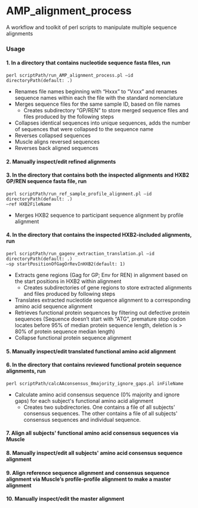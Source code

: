 # AMP_alignment_process
A workflow and toolkit of perl scripts to manipulate multiple sequence alignments

### Usage

#### 1.  In a directory that contains nucleotide sequence fasta files, run 
```
perl scriptPath/run_AMP_alignment_process.pl –id directoryPath(default: .)
```
  - Renames file names beginning with “Hxxx” to “Vxxx” and renames sequence names within each the file with the standard nomenclature
  - Merges sequence files for the same sample ID, based on file names 
    - Creates subdirectory “GP/REN” to store merged sequence files and files produced by the following steps
  - Collapses identical sequences into unique sequences, adds the number of sequences that were collapsed to the sequence name
  - Reverses collapsed sequences
  - Muscle aligns reversed sequences
  - Reverses back aligned sequences
#### 2.  Manually inspect/edit refined alignments
#### 3.  In the directory that contains both the inspected alignments and HXB2 GP/REN sequence fasta file, run 
```
perl scriptPath/run_ref_sample_profile_alignment.pl –id directoryPath(default: .) 
–ref HXB2FileName
```
  - Merges HXB2 sequence to participant sequence alignment by profile alignment
#### 4.  In the directory that contains the inspected HXB2-included alignments, run 
```
perl scriptPath/run_gagenv_extraction_translation.pl –id directoryPath(default: .) 
–sp startPositionOfGagOrRevInHXB2(default: 1)
```
  - Extracts gene regions (Gag for GP; Env for REN) in alignment based on the start positions in HXB2 within alignment
    - Creates subdirectories of gene regions to store extracted alignments and files produced by following steps
  - Translates extracted nucleotide sequence alignment to a corresponding amino acid sequence alignment
  - Retrieves functional protein sequences by filtering out defective protein sequences (Sequence doesn’t start with “ATG”, premature stop codon locates before 95% of median protein sequence length, deletion is > 80% of protein sequence median length)
  - Collapse functional protein sequence alignment
#### 5.  Manually inspect/edit translated functional amino acid alignment
#### 6.  In the directory that contains reviewed functional protein sequence alignments, run
```
perl scriptPath/calcAAconsensus_0majority_ignore_gaps.pl inFileName
```
  - Calculate amino acid consensus sequence (0% majority and ignore gaps) for each subject's functional amino acid alignment
    - Creates two subdirectories. One contains a file of all subjects' consensus sequences. The other contains a file of all subjects' consensus sequences and individual sequence.
#### 7.  Align all subjects' functional amino acid consensus sequences via Muscle
#### 8.  Manually inspect/edit all subjects' amino acid consensus sequence alignment
#### 9.  Align reference sequence alignment and consensus sequence alignment via Muscle’s profile-profile alignment to make a master alignment
#### 10. Manually inspect/edit the master alignment
